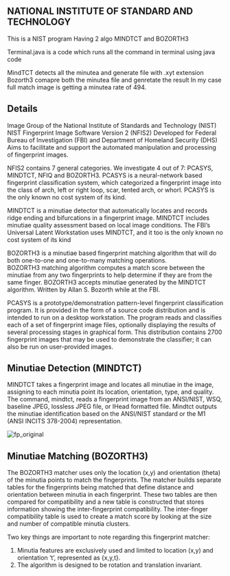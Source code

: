 NATIONAL INSTITUTE OF STANDARD AND TECHNOLOGY
------------------------------------------------
This is a NIST program
Having 2 algo MINDTCT and BOZORTH3

Terminal.java is a code which runs all the command in terminal using java code

MindTCT detects all the minutea and generate file with .xyt extension
Bozorth3 comapre both the minutea file and genretate the result
In my case full match image is getting a minutea rate of 494.

Details
---------
Image Group of the National Institute of Standards and Technology (NIST)
NIST Fingerprint Image Software Version 2 (NFIS2)
Developed for Federal Bureau of Investigation (FBI) and Department of Homeland Security (DHS)
Aims to facilitate and support the automated manipulation and processing of fingerprint images.

NFIS2 contains 7 general categories. 
We investigate 4 out of 7: PCASYS, MINDTCT, NFIQ and BOZORTH3. 
PCASYS is a neural-network based fingerprint classification system, which categorized a fingerprint image into the class of arch, left or right loop, scar, tented arch, or whorl. 
PCASYS is the only known no cost system of its kind. 

MINDTCT is a minutiae detector that automatically locates and records ridge ending and bifurcations in a fingerprint image. 
MINDTCT includes minutiae quality assessment based on local image conditions. 
The FBI’s Universal Latent Workstation uses MINDTCT, and it too is the only known no cost system of its kind

BOZORTH3 is a minutiae based fingerprint matching algorithm that will do both one-to-one and one-to-many matching operations.  
BOZORTH3 matching algorithm computes a match score between the minutiae from any two fingerprints to help determine if they are from the same finger.
BOZORTH3 accepts minutiae generated by the MINDTCT algorithm. 
Written by Allan S. Bozorth while at the FBI.

PCASYS is a prototype/demonstration pattern-level fingerprint classification program. 
It is provided in the form of a source code distribution and is intended to run on a desktop workstation. 
The program reads and classifies each of a set of fingerprint image files, optionally displaying the results of several processing stages in graphical form. 
This distribution contains 2700 fingerprint images that may be used to demonstrate the classifier; it can also be run on user-provided images.

Minutiae Detection (MINDTCT)
--------------------------------
MINDTCT takes a fingerprint image and locates all minutiae in the image, assigning to each minutia point its location, orientation, type, and quality.
The command, mindtct, reads a fingerprint image from an ANSI/NIST, WSQ, baseline JPEG, lossless JPEG file, or IHead formatted file.
Mindtct outputs the minutiae identification based on the ANSI/NIST standard or the M1 (ANSI INCITS 378-2004) representation. 


![fp_original](https://cloud.githubusercontent.com/assets/14003377/17167293/fbd5ecca-53f9-11e6-8141-2379cb6ed012.jpg)


Minutiae Matching (BOZORTH3)
-------------------------------
The BOZORTH3 matcher uses only the location (x,y) and orientation (theta) of the minutia points to match the fingerprints. 
The matcher builds separate tables for the fingerprints being matched that define distance and orientation between minutia in each fingerprint. 
These two tables are then compared for compatibility and a new table is constructed that stores information showing the inter-fingerprint compatibility. 
The inter-finger compatibility table is used to create a match score by looking at the size and number of compatible minutia clusters.

Two key things are important to note regarding this fingerprint matcher:
1. Minutia features are exclusively used and limited to location (x,y) and orientation ‘t’, represented as {x,y,t}.
2. The algorithm is designed to be rotation and translation invariant.



